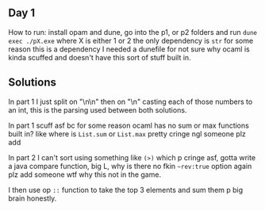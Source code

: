 ## Day 1

How to run: install opam and dune, go into the p1, or p2 folders and run `dune exec ./pX.exe` where X is either 1 or 2 the only dependency is `str` for some reason this is a dependency I needed a dunefile for not sure why ocaml is kinda scuffed and doesn't have this sort of stuff built in.

## Solutions

In part 1 I just split on "\n\n" then on "\n" casting each of those numbers to an int, this is the parsing used between both solutions.

In part 1 scuff asf bc for some reason ocaml has no sum or max functions built in? like where is `List.sum` or `List.max` pretty cringe ngl someone plz add

In part 2 I can't sort using something like `(>)` which p cringe asf, gotta write a java compare function, big L, why is there no fkin `~rev:true` option again plz add someone wtf why this not in the game.

I then use op `::` function to take the top 3 elements and sum them p big brain honestly.
